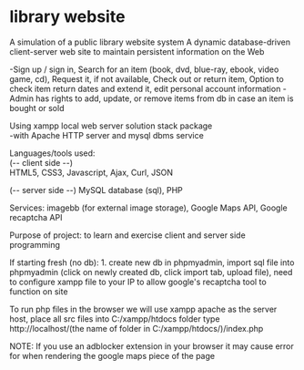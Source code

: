 # library website
A simulation of a public library website system 
A dynamic database-driven client-server web site to maintain persistent information on the Web

-Sign up / sign in, Search for an item (book, dvd, blue-ray, ebook, video game, cd), Request it, if not available, Check out or return item, 
Option to check item return dates and extend it, edit personal account information
-Admin has rights to add, update, or remove items from db in case an item is bought or sold  

Using xampp local web server solution stack package<br> 
-with Apache HTTP server and mysql dbms service


Languages/tools used:<br>
(-- client side --)<br>
HTML5, CSS3, Javascript, Ajax, Curl, JSON    

(-- server side --) 
MySQL database (sql), PHP 

Services: imagebb (for external image storage), Google Maps API, Google recaptcha API 


Purpose of project: to learn and exercise client and server side programming 

If starting fresh (no db): 1. create new db in phpmyadmin, import sql file into phpmyadmin
(click on newly created db, click import tab, upload file), need to configure xampp file to
your IP to allow google's recaptcha tool to function on site 
 
To run php files in the browser we will use xampp apache as the server host,
place all src files into C:/xampp/htdocs folder
type http://localhost/(the name of folder in C:/xampp/htdocs/)/index.php

NOTE: If you use an adblocker extension in your browser it may cause error for when rendering the google maps piece of the page
